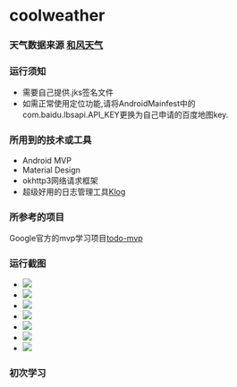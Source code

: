 # coolweather

### 天气数据来源 [和风天气](www.heweather.com)

### 运行须知
+ 需要自己提供.jks签名文件
+ 如需正常使用定位功能,请将AndroidMainfest中的com.baidu.lbsapi.API_KEY更换为自己申请的百度地图key.

### 所用到的技术或工具
+ Android MVP
+ Material Design
+ okhttp3网络请求框架
+ 超级好用的日志管理工具[Klog](https://github.com/zhaokaiqiang/klog)

### 所参考的项目
Google官方的mvp学习项目[todo-mvp](https://github.com/googlesamples/android-architecture/tree/todo-mvp/)

### 运行截图
+ ![](./screenshots/Screenshot_weatherhome.png)
+ ![](./screenshots/Screenshot_cityselect.png)
+ ![](./screenshots/Screenshot_citysearch.png)
+ ![](./screenshots/Screenshot_quickweather.png)
+ ![](./screenshots/Screenshot_travelweather_3.png)
+ ![](./screenshots/Screenshot_travelweather_1.png)
+ ![](./screenshots/Screenshot_travelweather_2.png)

### 初次学习
